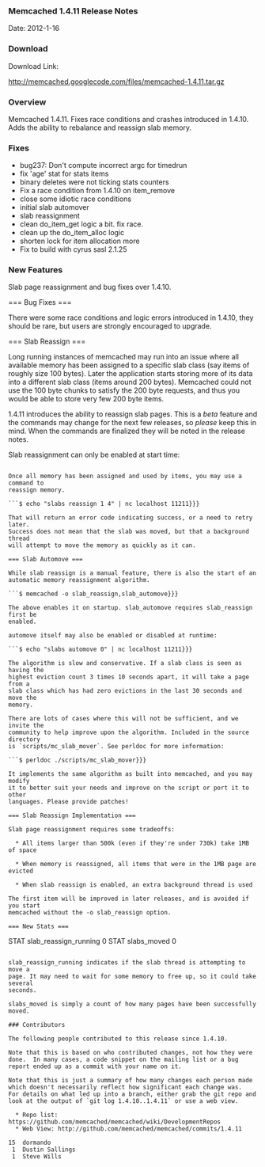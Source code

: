 ### Memcached 1.4.11 Release Notes

Date: 2012-1-16

### Download

Download Link:

http://memcached.googlecode.com/files/memcached-1.4.11.tar.gz


### Overview

Memcached 1.4.11. Fixes race conditions and crashes introduced in 1.4.10. Adds
the ability to rebalance and reassign slab memory.

### Fixes

  * bug237: Don't compute incorrect argc for timedrun
  * fix 'age' stat for stats items
  * binary deletes were not ticking stats counters
  * Fix a race condition from 1.4.10 on item_remove
  * close some idiotic race conditions
  * initial slab automover
  * slab reassignment
  * clean do_item_get logic a bit. fix race.
  * clean up the do_item_alloc logic
  * shorten lock for item allocation more
  * Fix to build with cyrus sasl 2.1.25


### New Features

Slab page reassignment and bug fixes over 1.4.10.

=== Bug Fixes ===

There were some race conditions and logic errors introduced in 1.4.10, they
should be rare, but users are strongly encouraged to upgrade.

=== Slab Reassign ===

Long running instances of memcached may run into an issue where all available
memory has been assigned to a specific slab class (say items of roughly size
100 bytes). Later the application starts storing more of its data into a
different slab class (items around 200 bytes). Memcached could not use the 100
byte chunks to satisfy the 200 byte requests, and thus you would be able to
store very few 200 byte items.

1.4.11 introduces the ability to reassign slab pages. This is a *beta* feature
and the commands may change for the next few releases, so *please* keep this
in mind. When the commands are finalized they will be noted in the release
notes.

Slab reassignment can only be enabled at start time:

```$ memcached -o slab_reassign}}}

Once all memory has been assigned and used by items, you may use a command to
reassign memory.

```$ echo "slabs reassign 1 4" | nc localhost 11211}}}

That will return an error code indicating success, or a need to retry later.
Success does not mean that the slab was moved, but that a background thread
will attempt to move the memory as quickly as it can.

=== Slab Automove ===

While slab reassign is a manual feature, there is also the start of an
automatic memory reassignment algorithm.

```$ memcached -o slab_reassign,slab_automove}}}

The above enables it on startup. slab_automove requires slab_reassign first be
enabled.

automove itself may also be enabled or disabled at runtime:

```$ echo "slabs automove 0" | nc localhost 11211}}}

The algorithm is slow and conservative. If a slab class is seen as having the
highest eviction count 3 times 10 seconds apart, it will take a page from a
slab class which has had zero evictions in the last 30 seconds and move the
memory.

There are lots of cases where this will not be sufficient, and we invite the
community to help improve upon the algorithm. Included in the source directory
is `scripts/mc_slab_mover`. See perldoc for more information:

```$ perldoc ./scripts/mc_slab_mover}}}

It implements the same algorithm as built into memcached, and you may modify
it to better suit your needs and improve on the script or port it to other
languages. Please provide patches!

=== Slab Reassign Implementation ===

Slab page reassignment requires some tradeoffs:

  * All items larger than 500k (even if they're under 730k) take 1MB of space

  * When memory is reassigned, all items that were in the 1MB page are evicted

  * When slab reassign is enabled, an extra background thread is used

The first item will be improved in later releases, and is avoided if you start
memcached without the -o slab_reassign option.

=== New Stats ===

```
STAT slab_reassign_running 0
STAT slabs_moved 0
```

slab_reassign_running indicates if the slab thread is attempting to move a
page. It may need to wait for some memory to free up, so it could take several
seconds.

slabs_moved is simply a count of how many pages have been successfully moved.

### Contributors

The following people contributed to this release since 1.4.10.

Note that this is based on who contributed changes, not how they were
done.  In many cases, a code snippet on the mailing list or a bug
report ended up as a commit with your name on it.

Note that this is just a summary of how many changes each person made
which doesn't necessarily reflect how significant each change was.
For details on what led up into a branch, either grab the git repo and
look at the output of `git log 1.4.10..1.4.11` or use a web view.

  * Repo list:  https://github.com/memcached/memcached/wiki/DevelopmentRepos
  * Web View: http://github.com/memcached/memcached/commits/1.4.11

```
    15	dormando
     1	Dustin Sallings
     1	Steve Wills
```


